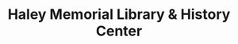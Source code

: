 ---
layout: repo
title: "Haley Memorial  Library & History Center"
id: 17556
permalink: repos/17556/
---